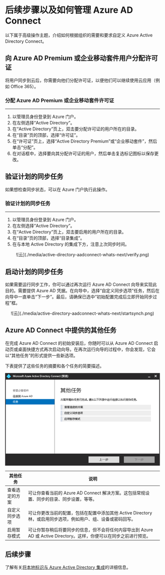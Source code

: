 <properties 
	pageTitle="Azure AD Connect：后续步骤以及如何管理 Azure AD Connect | Azure"
	description="了解如何扩展 Azure AD Connect 的默认配置和操作任务。" 
	services="active-directory" 
	documentationCenter="" 
	authors="billmath" 
	manager="stevenpo" 
	editor="curtand"/>

<tags 
	ms.service="active-directory" 
	ms.date="10/01/2015"
	wacn.date="01/09/2016"/>

# 后续步骤以及如何管理 Azure AD Connect
以下属于高级操作主题，介绍如何根据组织的需要和要求自定义 Azure Active Directory Connect。

## 向 Azure AD Premium 或企业移动套件用户分配许可证

将用户同步到云后，你需要向他们分配许可证，以便他们可以继续使用云应用（例如 Office 365）。

### 分配 Azure AD Premium 或企业移动套件许可证
--------------------------------------------------------------------------------
1. 以管理员身份登录到 Azure 门户。
2. 在左侧选择“Active Directory”。
3. 在“Active Directory”页上，双击要分配许可证的用户所在的目录。
4. 在“目录”页的顶部，选择“许可证”。
5. 在“许可证”页上，选择“Active Directory Premium”或“企业移动套件”，然后单击“分配”。
6. 在对话框中，选择要向其分配许可证的用户，然后单击复选标记图标以保存更改。


## 验证计划的同步任务
如果想检查同步状态，可以在 Azure 门户执行此操作。

### 验证计划的同步任务
--------------------------------------------------------------------------------

1. 以管理员身份登录到 Azure 门户。
2. 在左侧选择“Active Directory”。
3. 在“Active Directory”页上，双击要启用的用户所在的目录。
4. 在“目录”页的顶部，选择“目录集成”。
5. 在与本地 Active Directory 的集成下方，注意上次同步时间。

<center>![云](./media/active-directory-aadconnect-whats-next/verify.png)</center>

## 启动计划的同步任务
如果需要运行同步工作，你可以通过再次运行 Azure AD Connect 向导来实现此目的。需要提供 Azure AD 凭据。在向导中，选择“自定义同步选项”任务，然后在向导中一直单击“下一步”。最后，请确保已选中“初始配置完成后立即开始同步过程”框。

<center>![云](./media/active-directory-aadconnect-whats-next/startsynch.png)</center>




## Azure AD Connect 中提供的其他任务
在完成 Azure AD Connect 的初始安装后，你随时可以从 Azure AD Connect 启动页或桌面快捷方式再次启动向导。在再次运行向导的过程中，你会发现，它会以“其他任务”的形式提供一些新选项。

下表提供了这些任务的摘要和各个任务的简要描述。

![联接规则](./media/active-directory-aadconnect-whats-next/addtasks.png)


其他任务 | 说明 
------------- | ------------- |
查看选定的方案 |可让你查看当前的 Azure AD Connect 解决方案。这包括常规设置、同步的目录、同步设置，等等。
自定义同步选项 | 可让你更改当前的配置，包括在配置中添加其他 Active Directory 林，或启用同步选项，例如用户、组、设备或密码回写。
启用暂存模式 | 可让你暂存稍后将要同步的信息，但不会将任何内容导出到 Azure AD 或 Active Directory。这样，你便可以在同步之前进行预览。

## 后续步骤
了解有关[将本地标识与 Azure Active Directory 集成](/documentation/articles/active-directory-aadconnect)的详细信息。

 

<!---HONumber=Mooncake_0118_2016-->